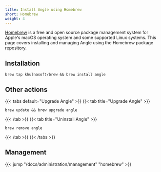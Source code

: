 ```yaml
---
title: Install Angle using Homebrew
short: Homebrew
weight: 4
---
```


[Homebrew] is a free and open source package management system for Apple's macOS operating system and some supported Linux systems. This page covers installing and managing Angle using the Homebrew package repository.

## Installation

```shell
brew tap khulnasoft/brew && brew install angle
```

## Other actions

{{< tabs default="Upgrade Angle" >}}
{{< tab title="Upgrade Angle" >}}

```shell
brew update && brew upgrade angle
```

{{< /tab >}}
{{< tab title="Uninstall Angle" >}}

```shell
brew remove angle
```

{{< /tab >}}
{{< /tabs >}}

## Management

{{< jump "/docs/administration/management" "homebrew" >}}

[homebrew]: https://brew.sh
